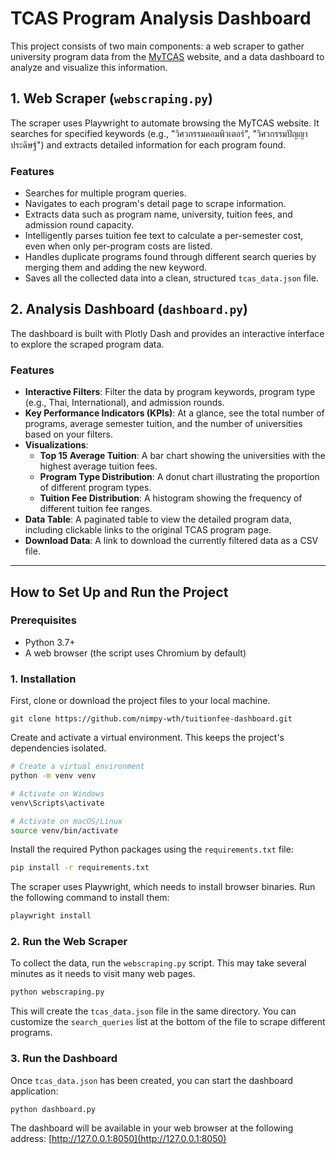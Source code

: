 # TCAS Program Analysis Dashboard

This project consists of two main components: a web scraper to gather university program data from the [MyTCAS](https://course.mytcas.com) website, and a data dashboard to analyze and visualize this information.

## 1. Web Scraper (`webscraping.py`)

The scraper uses Playwright to automate browsing the MyTCAS website. It searches for specified keywords (e.g., "วิศวกรรมคอมพิวเตอร์", "วิศวกรรมปัญญาประดิษฐ์") and extracts detailed information for each program found.

### Features
- Searches for multiple program queries.
- Navigates to each program's detail page to scrape information.
- Extracts data such as program name, university, tuition fees, and admission round capacity.
- Intelligently parses tuition fee text to calculate a per-semester cost, even when only per-program costs are listed.
- Handles duplicate programs found through different search queries by merging them and adding the new keyword.
- Saves all the collected data into a clean, structured `tcas_data.json` file.

## 2. Analysis Dashboard (`dashboard.py`)

The dashboard is built with Plotly Dash and provides an interactive interface to explore the scraped program data.

### Features
- **Interactive Filters**: Filter the data by program keywords, program type (e.g., Thai, International), and admission rounds.
- **Key Performance Indicators (KPIs)**: At a glance, see the total number of programs, average semester tuition, and the number of universities based on your filters.
- **Visualizations**:
    - **Top 15 Average Tuition**: A bar chart showing the universities with the highest average tuition fees.
    - **Program Type Distribution**: A donut chart illustrating the proportion of different program types.
    - **Tuition Fee Distribution**: A histogram showing the frequency of different tuition fee ranges.
- **Data Table**: A paginated table to view the detailed program data, including clickable links to the original TCAS program page.
- **Download Data**: A link to download the currently filtered data as a CSV file.

---

## How to Set Up and Run the Project

### Prerequisites
- Python 3.7+
- A web browser (the script uses Chromium by default)

### 1. Installation

First, clone or download the project files to your local machine.
```
git clone https://github.com/nimpy-wth/tuitionfee-dashboard.git
```

Create and activate a virtual environment. This keeps the project's dependencies isolated.
```bash
# Create a virtual environment
python -m venv venv

# Activate on Windows
venv\Scripts\activate

# Activate on macOS/Linux
source venv/bin/activate
```

Install the required Python packages using the `requirements.txt` file:
```bash
pip install -r requirements.txt
```

The scraper uses Playwright, which needs to install browser binaries. Run the following command to install them:
```bash
playwright install
```

### 2. Run the Web Scraper

To collect the data, run the `webscraping.py` script. This may take several minutes as it needs to visit many web pages.
```bash
python webscraping.py
```
This will create the `tcas_data.json` file in the same directory. You can customize the `search_queries` list at the bottom of the file to scrape different programs.

### 3. Run the Dashboard

Once `tcas_data.json` has been created, you can start the dashboard application:
```bash
python dashboard.py
```
The dashboard will be available in your web browser at the following address:
[http://127.0.0.1:8050](http://127.0.0.1:8050)
